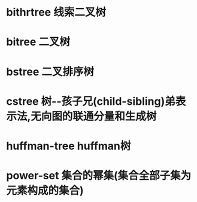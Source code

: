 # bithrtree 线索二叉树
# bitree 二叉树
# bstree 二叉排序树
# cstree 树--孩子兄(child-sibling)弟表示法,无向图的联通分量和生成树
# huffman-tree huffman树
# power-set 集合的幂集(集合全部子集为元素构成的集合)
